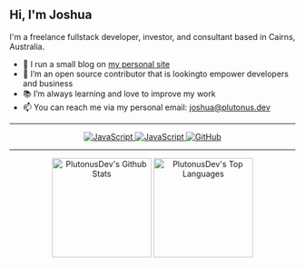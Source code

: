 ## Hi, I'm Joshua

I'm a freelance fullstack developer, investor, and consultant based in Cairns, Australia.

- 🌱 I run a small blog on [my personal site](https://plutonus.dev)
- 👯 I’m an open source contributor that is lookingto empower developers and business
- 📚 I’m always learning and love to improve my work
- 📫 You can reach me via my personal email: [joshua@plutonus.dev](mailto://joshua@plutonus.dev)

-----
<p align="center">
    <a href="https://github.com/PlutonusDev?tab=repositories&q=&type=&language=typescript">
        <img alt="JavaScript" src="https://img.shields.io/badge/typescript-%233178c6.svg?&style=for-the-badge&logo=typescript&logoColor=white">
    </a>
    <a href="https://github.com/PlutonusDev?tab=repositories&q=&type=&language=javascript">
        <img alt="JavaScript" src="https://img.shields.io/badge/javascript-%23323330.svg?&style=for-the-badge&logo=javascript&logoColor=%23F7DF1E">
    </a>
    <a href="https://github.com/PlutonusDev/"><img alt="GitHub" src="https://img.shields.io/badge/github-%23121011.svg?&style=for-the-badge&logo=github&logoColor=white"></a>
</p>

-----
<p align="center">
<a href="https://github.com/anuraghazra/github-readme-stats"><img alt="PlutonusDev's Github Stats" src="https://github-readme-stats.vercel.app/api?username=PlutonusDev&show_icons=true&count_private=true&theme=tokyonight&hide_border=true" height="175px"/></a>
  <a href="https://github.com/anuraghazra/github-readme-stats"><img alt="PlutonusDev's Top Languages" src="https://github-readme-stats.vercel.app/api/top-langs/?username=PlutonusDev&langs_count=8&layout=compact&theme=tokyonight&hide_border=true" height="175x" /></a>
</p>
